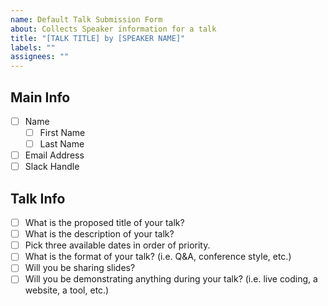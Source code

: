 ```yaml
---
name: Default Talk Submission Form
about: Collects Speaker information for a talk
title: "[TALK TITLE] by [SPEAKER NAME]"
labels: ""
assignees: ""
---
```


## Main Info

- [ ] Name
  - [ ] First Name
  - [ ] Last Name
- [ ] Email Address
- [ ] Slack Handle

## Talk Info

- [ ] What is the proposed title of your talk?
- [ ] What is the description of your talk?
- [ ] Pick three available dates in order of priority.
- [ ] What is the format of your talk? (i.e. Q&A, conference style, etc.)
- [ ] Will you be sharing slides?
- [ ] Will you be demonstrating anything during your talk? (i.e. live coding, a website, a tool, etc.)
